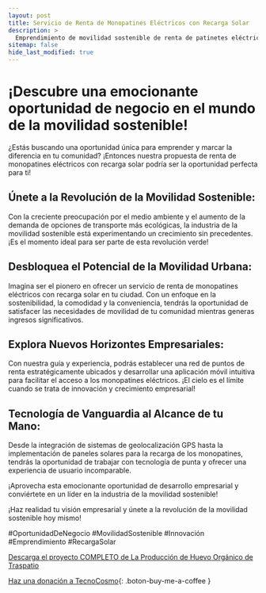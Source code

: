 ```yaml
---
layout: post
title: Servicio de Renta de Monopatines Eléctricos con Recarga Solar
description: >
  Emprendimiento de movilidad sostenible de renta de patinetes eléctricos con recarga solar.
sitemap: false
hide_last_modified: true
---
```



# ¡Descubre una emocionante oportunidad de negocio en el mundo de la movilidad sostenible! 

¿Estás buscando una oportunidad única para emprender y marcar la diferencia en tu comunidad? ¡Entonces nuestra propuesta de renta de monopatines eléctricos con recarga solar podría ser la oportunidad perfecta para ti!

## Únete a la Revolución de la Movilidad Sostenible: ## 
Con la creciente preocupación por el medio ambiente y el aumento de la demanda de opciones de transporte más ecológicas, la industria de la movilidad sostenible está experimentando un crecimiento sin precedentes. ¡Es el momento ideal para ser parte de esta revolución verde!

## Desbloquea el Potencial de la Movilidad Urbana: ## 
Imagina ser el pionero en ofrecer un servicio de renta de monopatines eléctricos con recarga solar en tu ciudad. Con un enfoque en la sostenibilidad, la comodidad y la conveniencia, tendrás la oportunidad de satisfacer las necesidades de movilidad de tu comunidad mientras generas ingresos significativos.

## Explora Nuevos Horizontes Empresariales: ## 
Con nuestra guía y experiencia, podrás establecer una red de puntos de renta estratégicamente ubicados y desarrollar una aplicación móvil intuitiva para facilitar el acceso a los monopatines eléctricos. ¡El cielo es el límite cuando se trata de innovación y crecimiento empresarial!

## Tecnología de Vanguardia al Alcance de tu Mano: ## 
Desde la integración de sistemas de geolocalización GPS hasta la implementación de paneles solares para la recarga de los monopatines, tendrás la oportunidad de trabajar con tecnología de punta y ofrecer una experiencia de usuario incomparable.

¡Aprovecha esta emocionante oportunidad de desarrollo empresarial y conviértete en un líder en la industria de la movilidad sostenible!

¡Haz realidad tu visión empresarial y únete a la revolución de la movilidad sostenible hoy mismo!

#OportunidadDeNegocio #MovilidadSostenible #Innovación #Emprendimiento #RecargaSolar


[Descarga el proyecto COMPLETO de La Producción de Huevo Orgánico de Traspatio](https://www.dropbox.com/scl/fo/hwq0w5yysez4os4qbk9wy/h?rlkey=sidzlolaa5yeq0k0xhxen5s9v&dl=0)

[Haz una donación a TecnoCosmo](https://www.buymeacoffee.com/nain.taleb){: .boton-buy-me-a-coffee }

<object data="../rentaPatinetesMunicipal.pdf" width="100%" height="600" type='application/pdf'></object>
